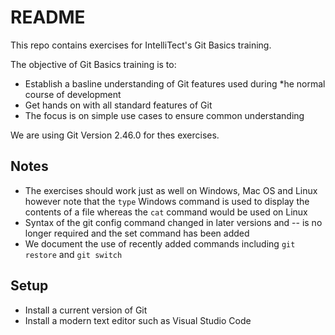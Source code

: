 # README #

This repo contains exercises for IntelliTect's Git Basics training.

The objective of Git Basics training is to:
* Establish a basline understanding of Git features used during *he normal course of development
* Get hands on with all standard features of Git
* The focus is on simple use cases to ensure common understanding

We are using Git Version 2.46.0 for thes exercises.

## Notes ##
* The exercises should work just as well on Windows, Mac OS and Linux however note that the ```type``` Windows command is used to display the contents of a file whereas the ```cat``` command would be used on Linux
* Syntax of the git config command changed in later versions and -- is no longer required and the set command has been added
* We document the use of recently added commands including ```git restore``` and ```git switch```

## Setup ###

* Install a current version of Git
* Install a modern text editor such as Visual Studio Code

